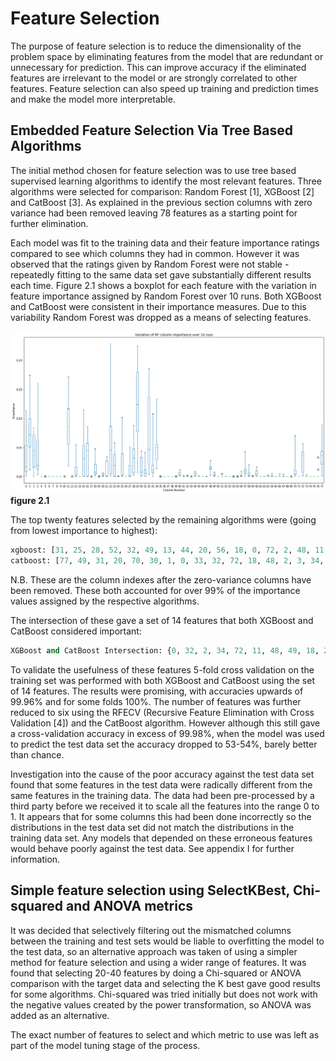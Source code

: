 # Feature Selection

The purpose of feature selection is to reduce the dimensionality of the problem space 
by eliminating features from the model that are redundant or unnecessary for prediction. This can improve
accuracy if the eliminated features are irrelevant to the model or are strongly correlated to other features.
Feature selection can also speed up training and prediction times and make the model more interpretable.

## Embedded Feature Selection Via Tree Based Algorithms
The initial method chosen for feature selection was to use tree based supervised learning algorithms to 
identify the most relevant features. Three algorithms were selected for comparison:  Random Forest [1], XGBoost [2] and 
CatBoost [3].  As explained in the previous section columns with zero variance had been removed leaving 78 features as a
starting point for further elimination.

Each model was fit to the training data and their feature importance ratings compared to see which columns they had in common.
However it was observed that the ratings given by Random Forest were not stable - repeatedly fitting to the same
data set gave substantially different results each time.  Figure 2.1 shows a boxplot for each feature with the variation
in feature importance assigned by Random Forest over 10 runs.  Both XGBoost and CatBoost were consistent in their importance measures.
Due to this variability Random Forest was dropped as a means of selecting features.

![](RF_importance.png)  
__figure 2.1__

The top twenty features selected by the remaining algorithms were (going from lowest importance to highest):
```python
xgboost: [31, 25, 28, 52, 32, 49, 13, 44, 20, 56, 18, 0, 72, 2, 48, 11, 34, 57, 29, 22]
catboost: [77, 49, 31, 20, 70, 30, 1, 0, 33, 32, 72, 18, 48, 2, 3, 34, 57, 29, 22, 11]
```
N.B. These are the column indexes after the zero-variance columns have been removed.  These both accounted for over 99% of the
importance values assigned by the respective algorithms. 

The intersection of these gave a set of 14 features that both XGBoost and CatBoost considered important:
```python
XGBoost and CatBoost Intersection: {0, 32, 2, 34, 72, 11, 48, 49, 18, 20, 22, 57, 29, 31}
```

To validate the usefulness of these features 5-fold cross validation on the training set was performed with both XGBoost 
and CatBoost using the set of 14 features.  The results were promising, with accuracies upwards of 99.96% and for some
folds 100%.  The number of features was further reduced to six using the RFECV (Recursive Feature Elimination with Cross 
Validation [4]) and the CatBoost algorithm. However although this still gave a cross-validation accuracy in excess of 99.98%, 
when the model was used to predict the test data set the accuracy dropped to 53-54%, barely better than chance.   

Investigation into the cause of the poor accuracy against the test data set found that some features in the test data were 
radically different from the same features in the training data. The data had been pre-processed by a third party before 
we received it to scale all the features into the range 0 to 1.  It appears that for some columns this had been done incorrectly
so the distributions in the test data set did not match the distributions in the training data set.  Any models that depended on these 
erroneous features would behave poorly against the test data.  See appendix I for further information.

## Simple feature selection using SelectKBest, Chi-squared and ANOVA metrics

It was decided that selectively filtering out the mismatched columns between the training and test sets would be liable to 
overfitting the model to the test data, so an alternative approach was taken of using a simpler method for feature selection
and using a wider range of features.  It was found that selecting 20-40 features by doing a Chi-squared or ANOVA comparison
with the target data and selecting the K best gave good results for some algorithms.  Chi-squared was tried initially but 
does not work with the negative values created by the power transformation, so ANOVA was added as an alternative. 

The exact number of features to select and which metric to use was left as part of the model tuning stage of the process.